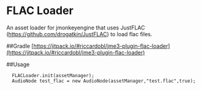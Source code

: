 # FLAC Loader
An asset loader for jmonkeyengine that uses JustFLAC (https://github.com/drogatkin/JustFLAC) to load flac files.

##Gradle
[https://jitpack.io/#riccardobl/jme3-plugin-flac-loader](https://jitpack.io/#riccardobl/jme3-plugin-flac-loader)

##Usage
```
  FLACLoader.init(assetManager);
  AudioNode test_flac = new AudioNode(assetManager,"test.flac",true);
```
